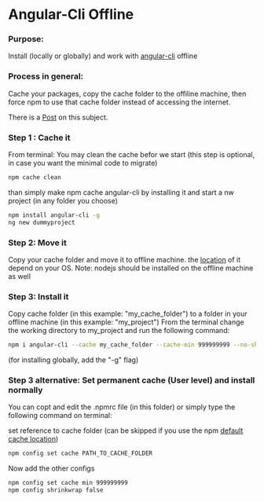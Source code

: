 # Angular-Cli Offline
### Purpose: 
Install  (locally or globally) and work with [angular-cli](https://github.com/angular/angular-cli) offline
### Process in general: 
Cache your packages, copy the cache folder to the offiline machine, then force npm to use that cache folder instead of accessing the internet.

There is a [Post](http://webiks.com/working-offline-with-angular-cli/) on this subject.

### Step 1 : Cache it
From terminal: 
You may clean the cache befor we start (this step is optional, in case you want the minimal code to migrate)
```bash
npm cache clean 
```

than simply make npm cache angular-cli by installing it and start a nw project (in any folder you choose)
```bash
npm install angular-cli -g
ng new dummyproject
```

### Step 2: Move it
Copy your cache folder and move it to offline machine. the [location](https://docs.npmjs.com/cli/cache#cache) of it depend on your OS.
Note: nodejs should be installed on the offline machine as well

### Step 3: Install it 
Copy cache folder (in this example: "my_cache_folder") to a folder in your offline machine (in this example: "my_project")
From the terminal change the working directory to my_project and run the following command:
```bash
npm i angular-cli --cache my_cache_folder --cache-min 999999999 --no-shrinkwrap
```
(for installing globally, add the "-g" flag)

### Step 3 alternative: Set permanent cache (User level) and install normally 
You can copt and edit the .npmrc file (in this folder) or simply type the following command on terminal:

set reference to cache folder (can be skipped if you use the npm [default cache location](https://docs.npmjs.com/cli/cache#cache))
```bash
npm config set cache PATH_TO_CACHE_FOLDER
```

Now add the other configs
```bash
npm config set cache min 999999999
npm config shrinkwrap false
```
